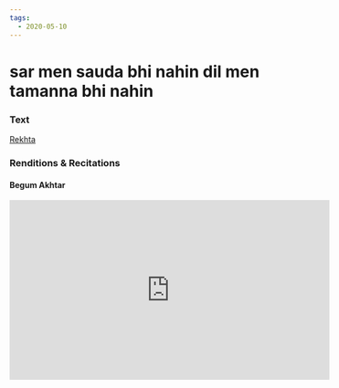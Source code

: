 ```yaml
---
tags:
  - 2020-05-10
---
```

# sar men sauda bhi nahin dil men tamanna bhi nahin 

### Text
[Rekhta](https://www.rekhta.org/ghazals/sar-men-saudaa-bhii-nahiin-dil-men-tamannaa-bhii-nahiin-firaq-gorakhpuri-ghazals?lang=ur)

### Renditions & Recitations

#### Begum Akhtar

<iframe width="560" height="315" src="https://www.youtube.com/embed/YtjBZHH36PA" title="YouTube video player" frameborder="0" allow="accelerometer; autoplay; clipboard-write; encrypted-media; gyroscope; picture-in-picture" allowfullscreen></iframe>

